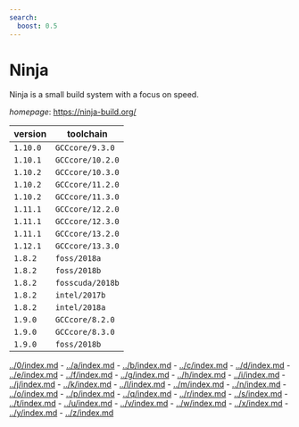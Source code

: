 ```yaml
---
search:
  boost: 0.5
---
```

# Ninja

Ninja is a small build system with a focus on speed.

*homepage*: <https://ninja-build.org/>

version | toolchain
--------|----------
``1.10.0`` | ``GCCcore/9.3.0``
``1.10.1`` | ``GCCcore/10.2.0``
``1.10.2`` | ``GCCcore/10.3.0``
``1.10.2`` | ``GCCcore/11.2.0``
``1.10.2`` | ``GCCcore/11.3.0``
``1.11.1`` | ``GCCcore/12.2.0``
``1.11.1`` | ``GCCcore/12.3.0``
``1.11.1`` | ``GCCcore/13.2.0``
``1.12.1`` | ``GCCcore/13.3.0``
``1.8.2`` | ``foss/2018a``
``1.8.2`` | ``foss/2018b``
``1.8.2`` | ``fosscuda/2018b``
``1.8.2`` | ``intel/2017b``
``1.8.2`` | ``intel/2018a``
``1.9.0`` | ``GCCcore/8.2.0``
``1.9.0`` | ``GCCcore/8.3.0``
``1.9.0`` | ``foss/2018b``

[../0/index.md](0) - [../a/index.md](a) - [../b/index.md](b) - [../c/index.md](c) - [../d/index.md](d) - [../e/index.md](e) - [../f/index.md](f) - [../g/index.md](g) - [../h/index.md](h) - [../i/index.md](i) - [../j/index.md](j) - [../k/index.md](k) - [../l/index.md](l) - [../m/index.md](m) - [../n/index.md](n) - [../o/index.md](o) - [../p/index.md](p) - [../q/index.md](q) - [../r/index.md](r) - [../s/index.md](s) - [../t/index.md](t) - [../u/index.md](u) - [../v/index.md](v) - [../w/index.md](w) - [../x/index.md](x) - [../y/index.md](y) - [../z/index.md](z)

